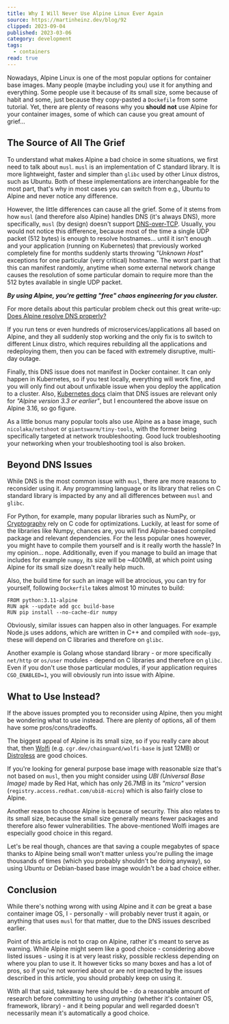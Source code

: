 ```yaml
---
title: Why I Will Never Use Alpine Linux Ever Again
source: https://martinheinz.dev/blog/92
clipped: 2023-09-04
published: 2023-03-06
category: development
tags:
  - containers
read: true
---
```


Nowadays, Alpine Linux is one of the most popular options for container base images. Many people (maybe including you) use it for anything and everything. Some people use it because of its small size, some because of habit and some, just because they copy-pasted a `Dockefile` from some tutorial. Yet, there are plenty of reasons why you **should not** use Alpine for your container images, some of which can cause you great amount of grief...

## The Source of All The Grief

To understand what makes Alpine a bad choice in some situations, we first need to talk about `musl`. `musl` is an implementation of C standard library. It is more lightweight, faster and simpler than `glibc` used by other Linux distros, such as Ubuntu. Both of these implementations are interchangeable for the most part, that's why in most cases you can switch from e.g., Ubuntu to Alpine and never notice any difference.

However, the little differences can cause all the grief. Some of it stems from how `musl` (and therefore also Alpine) handles DNS (it's always DNS), more specifically, `musl` (by design) doesn't support [DNS-over-TCP](https://serverfault.com/a/404843). Usually, you would not notice this difference, because most of the time a single UDP packet (512 bytes) is enough to resolve hostnames... until it isn't enough and your application (running on Kubernetes) that previously worked completely fine for months suddenly starts throwing *"Unknown Host"* exceptions for one particular (very critical) hostname. The worst part is that this can manifest randomly, anytime when some external network change causes the resolution of some particular domain to require more than the 512 bytes available in single UDP packet.

***By using Alpine, you're getting "free" chaos engineering for you cluster.***

For more details about this particular problem check out this great write-up: [Does Alpine resolve DNS properly?](https://purplecarrot.co.uk/post/2021-09-04-does_alpine-resolve_dns_properly/)

If you run tens or even hundreds of microservices/applications all based on Alpine, and they all suddenly stop working and the only fix is to switch to different Linux distro, which requires rebuilding all the applications and redeploying them, then you can be faced with extremely disruptive, multi-day outage.

Finally, this DNS issue does not manifest in Docker container. It can only happen in Kubernetes, so if you test locally, everything will work fine, and you will only find out about unfixable issue when you deploy the application to a cluster. Also, [Kubernetes docs](https://kubernetes.io/docs/tasks/administer-cluster/dns-debugging-resolution/#known-issues/) claim that DNS issues are relevant only for *"Alpine version 3.3 or earlier"*, but I encountered the above issue on Alpine 3.16, so go figure.

As a little bonus many popular tools also use Alpine as a base image, such `nicolaka/netshoot` or `giantswarm/tiny-tools`, with the former being specifically targeted at network troubleshooting. Good luck troubleshooting your networking when your troubleshooting tool is also broken.

## Beyond DNS Issues

While DNS is the most common issue with `musl`, there are more reasons to reconsider using it. Any programming language or its library that relies on C standard library is impacted by any and all differences between `musl` and `glibc`.

For Python, for example, many popular libraries such as NumPy, or [Cryptography](https://stackoverflow.com/questions/35736598/cannot-pip-install-cryptography-in-docker-alpine-linux-3-3-with-openssl-1-0-2g) rely on C code for optimizations. Luckily, at least for some of the libraries like Numpy, chances are, you will find Alpine-based compiled package and relevant dependencies. For the less popular ones however, you might have to compile them yourself and is it really worth the hassle? In my opinion... nope. Additionally, even if you manage to build an image that includes for example `numpy`, its size will be ~400MB, at which point using Alpine for its small size doesn't really help much.

Also, the build time for such an image will be atrocious, you can try for yourself, following `Dockerfile` takes almost 10 minutes to build:

```
FROM python:3.11-alpine
RUN apk --update add gcc build-base
RUN pip install --no-cache-dir numpy
```

Obviously, similar issues can happen also in other languages. For example Node.js uses addons, which are written in C++ and compiled with `node-gyp`, these will depend on C libraries and therefore on `glibc`.

Another example is Golang whose standard library - or more specifically `net/http` or `os/user` modules - depend on C libraries and therefore on `glibc`. Even if you don't use those particular modules, if your application requires `CGO_ENABLED=1`, you will obviously run into issue with Alpine.

## What to Use Instead?

If the above issues prompted you to reconsider using Alpine, then you might be wondering what to use instead. There are plenty of options, all of them have some pros/cons/tradeoffs.

The biggest appeal of Alpine is its small size, so if you really care about that, then [Wolfi](https://github.com/wolfi-dev/) (e.g. `cgr.dev/chainguard/wolfi-base` is just 12MB) or [Distroless](https://github.com/GoogleContainerTools/distroless) are good choices.

If you're looking for general purpose base image with reasonable size that's not based on `musl`, then you might consider using *UBI (Universal Base Image)* made by Red Hat, which has only 26.7MB in its *"micro"* version (`registry.access.redhat.com/ubi8-micro`) which is also fairly close to Alpine.

Another reason to choose Alpine is because of security. This also relates to its small size, because the small size generally means fewer packages and therefore also fewer vulnerabilities. The above-mentioned Wolfi images are especially good choice in this regard.

Let's be real though, chances are that saving a couple megabytes of space thanks to Alpine being small won't matter unless you're pulling the image thousands of times (which you probably shouldn't be doing anyway), so using Ubuntu or Debian-based base image wouldn't be a bad choice either.

## Conclusion

While there's nothing wrong with using Alpine and it *can* be great a base container image OS, I - personally - will probably never trust it again, or anything that uses `musl` for that matter, due to the DNS issues described earlier.

Point of this article is not to crap on Alpine, rather it's meant to serve as warning. While Alpine might seem like a good choice - considering above listed issues - using it is at very least risky, possible reckless depending on where you plan to use it. It however ticks so many boxes and has a lot of pros, so if you're not worried about or are not impacted by the issues described in this article, you should probably keep on using it.

With all that said, takeaway here should be - do a reasonable amount of research before committing to using *anything* (whether it's container OS, framework, library) - and it being popular and well regarded doesn't necessarily mean it's automatically a good choice.